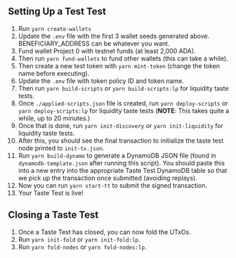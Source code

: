 ## Setting Up a Test Test

1. Run `yarn create-wallets`
2. Update the `.env` file with the first 3 wallet seeds generated above. BENEFICIARY_ADDRESS can be whatever you want.
3. Fund wallet Project 0 with testnet funds (at least 2,000 ADA).
4. Then run `yarn fund-wallets` to fund other wallets (this can take a while).
5. Then create a new test token with `yarn mint-token` (change the token name before executing).
6. Update the `.env` file with token policy ID and token name.
7. Then run `yarn build-scripts` or `yarn build-scripts:lp` for liquidity taste tests.
8. Once `./applied-scripts.json` file is created, run `yarn deploy-scripts` or `yarn deploy-scripts:lp` for liquidity taste tests (**NOTE**: This takes quite a while, up to 20 minutes.)
9. Once that is done, run `yarn init-discovery` or `yarn init-liquidity` for liquidity taste tests.
10. After this, you should see the final transaction to initialize the taste test node printed to `init-tx.json`.
11. Run `yarn build-dynamo` to generate a DynamoDB JSON file (found in `dynamodb-template.json` after running this script). You should paste this into a new entry into the appropriate Taste Test DynamoDB table so that we pick up the transaction once submitted (avoiding replays).
12. Now you can run `yarn start-tt` to submit the signed transaction.
13. Your Taste Test is live!

## Closing a Taste Test
1. Once a Taste Test has closed, you can now fold the UTxOs.
2. Run `yarn init-fold` or `yarn init-fold:lp`.
3. Run `yarn fold-nodes` or `yarn fold-nodes:lp`.